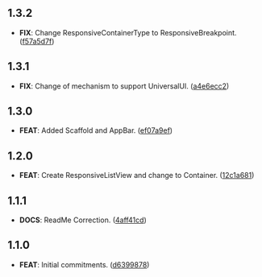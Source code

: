 ## 1.3.2

 - **FIX**: Change ResponsiveContainerType to ResponsiveBreakpoint. ([f57a5d7f](https://github.com/mathrunet/flutter_masamune/commit/f57a5d7f5454a4dbbe8a5893b8ebeb94a68fa048))

## 1.3.1

 - **FIX**: Change of mechanism to support UniversalUI. ([a4e6ecc2](https://github.com/mathrunet/flutter_masamune/commit/a4e6ecc2abfb270436ca00ae4a934bcf9013448a))

## 1.3.0

 - **FEAT**: Added Scaffold and AppBar. ([ef07a9ef](https://github.com/mathrunet/flutter_masamune/commit/ef07a9ef3d1d9a0ddfa30a770c51890a7d3a6782))

## 1.2.0

 - **FEAT**: Create ResponsiveListView and change to Container. ([12c1a681](https://github.com/mathrunet/flutter_masamune/commit/12c1a68118a0a0165910b9a0a9d3454c8bd1b92e))

## 1.1.1

 - **DOCS**: ReadMe Correction. ([4aff41cd](https://github.com/mathrunet/flutter_masamune/commit/4aff41cdde475211fcaecf8f7ee8cb58d1cc46d1))

## 1.1.0

 - **FEAT**: Initial commitments. ([d6399878](https://github.com/mathrunet/flutter_masamune/commit/d6399878cdcfbb319d907121dd46a7496d68e582))

